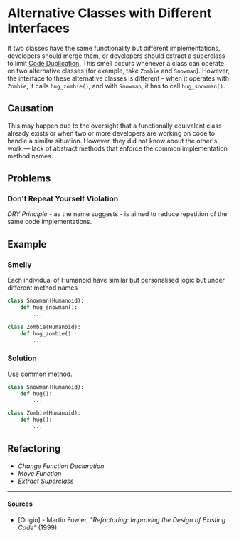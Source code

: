 # Alternative Classes with Different Interfaces

If two classes have the same functionality but different implementations,
developers should merge them, or developers should extract a superclass to
limit [Code Duplication](Duplicated%20Code.md). This smell occurs whenever a class
can operate on two alternative classes (for example, take `Zombie` and
`Snowman`). However, the interface to these alternative classes is different -
when it operates with `Zombie`, it calls `hug_zombie()`, and with `Snowman`, it
has to call `hug_snowman()`.

## Causation

This may happen due to the oversight that a functionally equivalent class
already exists or when two or more developers are working on code to handle a
similar situation. However, they did not know about the other's work — lack of
abstract methods that enforce the common implementation method names.

## Problems

### Don't Repeat Yourself Violation

_DRY Principle_ - as the name suggests - is aimed to reduce repetition of the
same code implementations.

## Example



### Smelly

Each individual of Humanoid have similar but personalised logic but under
different method names

```py
class Snowman(Humanoid):
    def hug_snowman():
        ...

class Zombie(Humanoid):
    def hug_zombie():
        ...
```

### Solution

Use common method.

```py
class Snowman(Humanoid):
    def hug():
        ...

class Zombie(Humanoid):
    def hug():
        ...
```



## Refactoring

- _Change Function Declaration_
- _Move Function_
- _Extract Superclass_

---

#### Sources

- [Origin] - Martin Fowler, _"Refactoring: Improving the Design of Existing Code"_ (1999)
